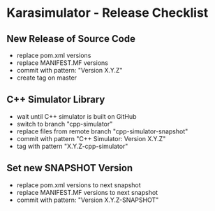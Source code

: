 # Karasimulator - Release Checklist

## New Release of Source Code

* replace pom.xml versions
* replace MANIFEST.MF versions
* commit with pattern: "Version X.Y.Z"
* create tag on master

## C++ Simulator Library

* wait until C++ simulator is built on GitHub
* switch to branch "cpp-simulator"
* replace files from remote branch "cpp-simulator-snapshot"
* commit with pattern "C++ Simulator: Version X.Y.Z"
* tag with pattern "X.Y.Z-cpp-simulator"

## Set new SNAPSHOT Version

* replace pom.xml versions to next snapshot
* replace MANIFEST.MF versions to next snapshot
* commit with pattern: "Version X.Y.Z-SNAPSHOT"
